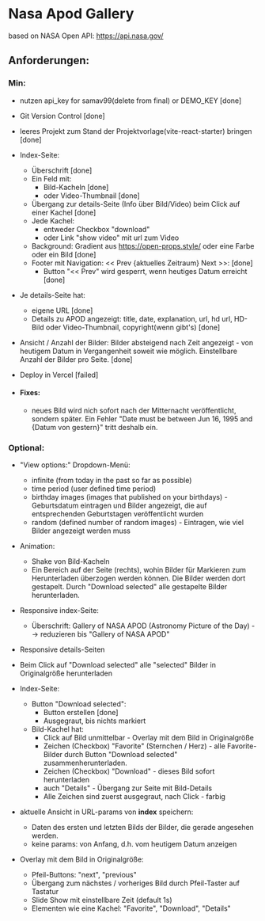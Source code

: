 # Nasa Apod Gallery

based on NASA Open API: https://api.nasa.gov/

## Anforderungen:

### Min:

- nutzen api_key for samav99(delete from final) or DEMO_KEY [done]
- Git Version Control [done]
- leeres Projekt zum Stand der Projektvorlage(vite-react-starter) bringen [done]

- Index-Seite:

  - Überschrift [done]
  - Ein Feld mit:
    - Bild-Kacheln [done]
    - oder Video-Thumbnail [done]
  - Übergang zur details-Seite (Info über Bild/Video) beim Click auf einer Kachel [done]
  - Jede Kachel:
    - entweder Checkbox "download"
    - oder Link "show video" mit url zum Video
  - Background: Gradient aus https://open-props.style/ oder eine Farbe oder ein Bild [done]
  - Footer mit Navigation: << Prev {aktuelles Zeitraum} Next >>: [done]
    - Button "<< Prev" wird gesperrt, wenn heutiges Datum erreicht [done]

- Je details-Seite hat:
  - eigene URL [done]
  - Details zu APOD angezeigt: title, date, explanation, url, hd url, HD-Bild oder Video-Thumbnail, copyright(wenn gibt's) [done]
- Ansicht / Anzahl der Bilder: Bilder absteigend nach Zeit angezeigt - von heutigem Datum in Vergangenheit soweit wie möglich. Einstellbare Anzahl der Bilder pro Seite. [done]
- Deploy in Vercel [failed]

- #### **Fixes**:
  - neues Bild wird nich sofort nach der Mitternacht veröffentlicht, sondern später. Ein Fehler "Date must be between Jun 16, 1995 and {Datum von gestern}" tritt deshalb ein.

### Optional:

- "View options:" Dropdown-Menü:

  - infinite (from today in the past so far as possible)
  - time period (user defined time period)
  - birthday images (images that published on your birthdays) - Geburtsdatum eintragen und Bilder angezeigt, die auf entsprechenden Geburtstagen veröffentlicht wurden
  - random (defined number of random images) - Eintragen, wie viel Bilder angezeigt werden muss

- Animation:

  - Shake von Bild-Kacheln
  - Ein Bereich auf der Seite (rechts), wohin Bilder für Markieren zum Herunterladen überzogen werden können. Die Bilder werden dort gestapelt. Durch "Download selected" alle gestapelte Bilder herunterladen.

- Responsive index-Seite:
  - Überschrift: Gallery of NASA APOD (Astronomy Picture of the Day) --> reduzieren bis "Gallery of NASA APOD"
- Responsive details-Seiten

- Beim Click auf "Download selected" alle "selected" Bilder in Originalgröße herunterladen

- Index-Seite:

  - Button "Download selected":
    - Button erstellen [done]
    - Ausgegraut, bis nichts markiert
  - Bild-Kachel hat:
    - Click auf Bild unmittelbar - Overlay mit dem Bild in Originalgröße
    - Zeichen (Checkbox) "Favorite" (Sternchen / Herz) - alle Favorite-Bilder durch Button "Download selected" zusammenherunterladen.
    - Zeichen (Checkbox) "Download" - dieses Bild sofort herunterladen
    - auch "Details" - Übergang zur Seite mit Bild-Details
    - Alle Zeichen sind zuerst ausgegraut, nach Click - farbig

- aktuelle Ansicht in URL-params von **index** speichern:

  - Daten des ersten und letzten Bilds der Bilder, die gerade angesehen werden.
  - keine params: von Anfang, d.h. vom heutigem Datum anzeigen

- Overlay mit dem Bild in Originalgröße:
  - Pfeil-Buttons: "next", "previous"
  - Übergang zum nächstes / vorheriges Bild durch Pfeil-Taster auf Tastatur
  - Slide Show mit einstellbare Zeit (default 1s)
  - Elementen wie eine Kachel: "Favorite", "Download", "Details"
